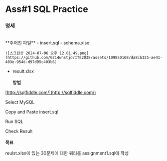 # Ass#1 SQL Practice


### 명세
<br/>
**주어진 파일**
- insert.sql
- schema.xlsx
    
    ![스크린샷 2024-07-06 오후 12.01.49.png](https://github.com/0214wnstjd/ITE2038/assets/109850168/da8cb325-ae41-403e-954d-d97d95c403b6)
    
- result.xlsx
<br/><br/>
**방법**

[http://sqlfiddle.com/](http://sqlfiddle.com/)

Select MySQL

Copy and Paste insert.sql 

Run SQL

Check Result
<br/><br/>
**목표**

reulst.xlsx에 있는 30문제에 대한 쿼리를 assignment1.sql에 작성
